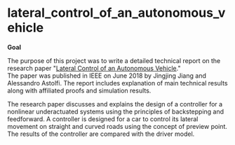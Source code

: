 # lateral_control_of_an_autonomous_vehicle
**Goal**  
  
  The purpose of this project was to write a detailed technical report on the research paper "[Lateral Control of an Autonomous Vehicle](https://ieeexplore.ieee.org/stamp/stamp.jsp?arnumber=8286943)."   
The paper was published in IEEE on June 2018 by Jingjing Jiang and Alessandro Astolfi. The report includes explanation of main technical results along with affiliated proofs and simulation results.  
 
The research paper discusses and explains the design of a controller for a nonlinear underactuated systems using the principles of backstepping and feedforward. A controller is designed for a car to control its lateral movement on straight and curved roads using the concept of preview point. The results of the controller are compared with the driver model.
